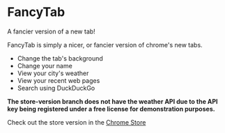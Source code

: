 # FancyTab

A fancier version of a new tab!

FancyTab is simply a nicer, or fancier version of chrome's new tabs.

- Change the tab's background
- Change your name
- View your city's weather
- View your recent web pages
- Search using DuckDuckGo

**The store-version branch does not have the weather API due to the API key being registered under a free license for demonstration purposes.**

Check out the store version in the [Chrome Store](https://chrome.google.com/webstore/detail/fancytab/ifnigpaecfaalfcglnbnjdnnhaebfeae?hl=en&authuser=0)